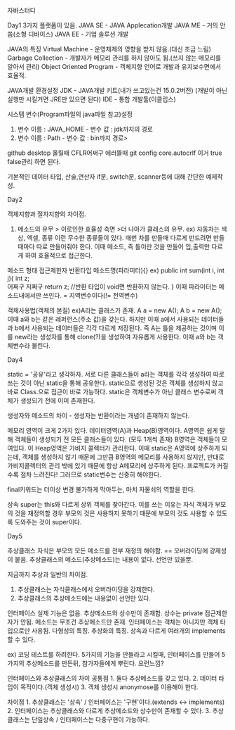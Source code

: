 자바스터디

Day1
3가지 플랫폼이 있음.
JAVA SE - JAVA Applecation개발
JAVA ME - 거의 안씀(소형 디바이스)
JAVA EE - 기업 솔루션 개발

JAVA의 특징
Virtual Machine - 운영체제의 영향을 받지 않음.(대신 조금 느림)
Garbage Collection - 개발자가 메모리 관리를 하지 않아도 됨.(쓰지 않는 메모리를 알아서 관리)
Object Oriented Program - 객체지향 언어로 개발과 유지보수면에서 효율적.

JAVA개발 환경설정
JDK - JAVA개발 키트(내가 쓰고있는건 15.0.2버전)
(개발이 아닌 실행만 시킬거면 JRE만 있으면 된다)
IDE - 통합 개발툴(이클립스)

시스템 변수(Program파일의 java파일 참고)설정
1. 변수 이름 :  JAVA_HOME - 변수 값 : jdk까지의 경로
2. 변수 이름 : Path - 변수 값 : bin까지 경로>


github desktop 올릴때 CFLR어쩌구 에러뜰때
git config core.autocrlf 이거 true false관리 하면 된다.

기본적인 데이터 타입, 산술,연산자
if문, switch문, scanner등에 대해 간단한 예제작성.




Day2

객체지향과 절차지향의 차이점.
1. 메소드의 유무 > 이로인한 효율성 측면 >더 나아가 클래스의 유무.
	ex) 자동차는 색상, 엑셀, 종류 이런 무수한 종류들이 있다.
	     매번 차를 만들때 다르게 만드려면 만들때마다 따로 만들어줘야 한다.
	     이때 메소드, 즉 틀이란 것을 만들어 입,출력만 다르게 하여 효율적으로 접근한다.


메소드 형태
접근제한자 반환타입 메소드명(파라미터){}
ex) public int sum(int i, int j){
     int z;     
     어쩌구 저쩌구
     return z;	//반환 타입이 void면 반환하지 않는다.
}
이때 파라미터는 메소드내에서만 쓰인다. = 지역변수이다(!= 전역변수)

객체사용법(객체의 본질)
ex)A라는 클래스가 존재.
	A a = new A();
	A b = new A();
    이때 a와 b는 같은 레퍼런스(주소 값)을 갖는다.
    하지만 이때 a에서 사용되는 데이터들과 b에서 사용되는 데이터들은 각각 다르게 저장된다.
    즉 A는 틀을 제공하는 것이며 이를 new라는 생성자를 통해 clone(?)을 생성하여 자유롭게 사용한다.
    이때 a와 b는 객체변수라 불린다.

Day4

static = '공유'라고 생각하자.
서로 다른 클래스들이 a라는 객체를 각각 생성하여 따로 쓰는 것이 아닌 static을 통해 공유한다.
static으로 생성된 것은 객체를 생성하지 않고 바로 Class.으로 접근이 바로 가능하다.
static은 객체변수가 아닌 클래스 변수로써 객체가 생성되기 전에 이미 존재한다.

생성자와 메소드의 차이 - 생성자는 반환이라는 개념이 존재하지 않는다.

메모리 영역이 크게 2가지 있다. 데이터영역(A)과 Heap(B)영역이다.
A영역은 쉽게 말해 객체들이 생성되기 전 모든 클래스들이 있다. (모두 1개씩 존재)
B영역은 객체들이 모여있다. 이 Heap영역은 가비지 콜렉터가 관리한다.
이때 static은 A영역에 상주하게 되는데, 객체를 생성하지 않기 때문에 그만큼 B영역의 메모리를 사용하지 않지만,
반대로 가비지콜렉터의 관리 밖에 있기 때문에 항상 A메모리에 상주하게 된다. 프로젝트가 커질 수록 점차 느려진다!
그러므로 static변수는 신중히 해야한다.

final키워드는 더이상 변경 불가하게 막아두는, 마치 자물쇠의 역할을 한다.

상속
super는 this와 다르게 상위 객체를 찾아간다.
이를 쓰는 이유는 자식 객체가 부모의 것을 재정의할 경우 부모의 것은 사용하지 못하기 때문에
부모의 것도 사용할 수 있도록 도와주는 것이 super이다.


Day5

추상클래스
자식은 부모의 모든 메소드를 전부 재정의 해야함. == 오버라이딩에 강제성이 붙음.
추상클래스의 메소드(추상메소드)는 내용이 없다. 선언만 있을뿐.

지금까지 추상과 일반의 차이점.
1. 추상클래스는 자식클래스에서 오버라이딩을 강제한다.
2. 추상클래스의 추상메소드에는 내용없이 선언만 있다.

인터페이스
실제 기능은 없음. 추상메소드와 상수만이 존재함.
상수는 private 접근제한자가 안됨.
메소드는 무조건 추상메소드만 존재.
인터페이스는 객체는 아니지만 객체 타입으로만 사용됨.
다형성의 특징. 추상화의 특징.
상속과 다르게 여러개의 implements할 수 있다.

ex)
코딩 테스트를 하려한다. 5가지의 기능을 만들라고 시킬때,
인터페이스를 만들어 5가지의 추상메소드를 만든뒤,
참가자들에게 뿌린다. 요런느낌?


인터페이스와 추상클래스의 차이
공통점
	1. 둘다 추상메소드를 갖고 있다.
	2. 데이터 타입이 목적이다.(객체 생성시)
	3. 객체 생성시 anonymose를 이용해야 한다.

차이점
	1. 추상클래스는 '상속' / 인터페이스는 '구현'이다.(extends <-> implements)
	2. 인터페이스는 추상클래스와 다르게 추상메소드와 상수만이 존재할 수 있다.
	3. 추상클래스는 단일상속 / 인터페이스는 다중구현이 가능하다.







